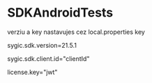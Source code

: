 # SDKAndroidTests

verziu a key nastavujes cez local.properties key 

sygic.sdk.version=21.5.1

sygic.sdk.client.id="clientId"

license.key="jwt"
